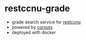 # restccnu-grade

+ grade search service for [restccnu](https://github.com/Muxi-Studio/restccnu)
+ powered by [coroutx](https://github.com/neo1218/coroutx)
+ deployed with docker
